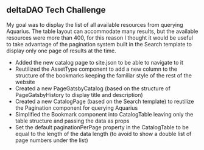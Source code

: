 ## deltaDAO Tech Challenge

My goal was to display the list of all available resources from querying Aquarius.
The table layout can accommodate many results, but the available resources were more than 400, for this reason I thought it would be useful to take advantage of the pagination system built in the Search template to display only one page of results at the time.

- Added the new catalog page to site.json to be able to navigate to it
- Reutilized the AssetType component to add a new column to the structure of the bookmarks keeping the familiar style of the rest of the website
- Created a new PageGatsbyCatalog (based on the structure of PageGatsbyHistory to display title and description)
- Created a new CatalogPage (based on the Search template) to reutilize the Pagination component for querying Aquarius
- Simplified the Bookmark component into CatalogTable leaving only the table structure and passing the data as props
- Set the default paginationPerPage property in the CatalogTable to be equal to the length of the data length (to avoid to show a double list of page numbers under the list)
